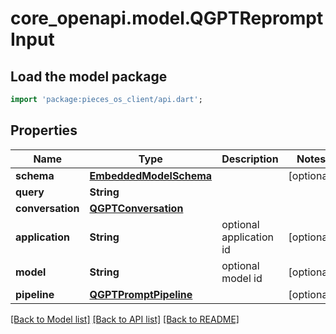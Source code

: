 # core_openapi.model.QGPTRepromptInput

## Load the model package
```dart
import 'package:pieces_os_client/api.dart';
```

## Properties
Name | Type | Description | Notes
------------ | ------------- | ------------- | -------------
**schema** | [**EmbeddedModelSchema**](EmbeddedModelSchema.md) |  | [optional] 
**query** | **String** |  | 
**conversation** | [**QGPTConversation**](QGPTConversation.md) |  | 
**application** | **String** | optional application id | [optional] 
**model** | **String** | optional model id | [optional] 
**pipeline** | [**QGPTPromptPipeline**](QGPTPromptPipeline.md) |  | [optional] 

[[Back to Model list]](../README.md#documentation-for-models) [[Back to API list]](../README.md#documentation-for-api-endpoints) [[Back to README]](../README.md)


